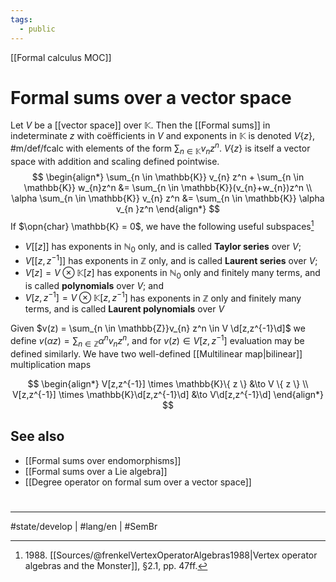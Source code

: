 ```yaml
---
tags:
  - public
---
```

[[Formal calculus MOC]]
# Formal sums over a vector space

Let $V$ be a [[vector space]] over $\mathbb{K}$.
Then the [[Formal sums]] in indeterminate $z$ with coëfficients in $V$ and exponents in $\mathbb{K}$ is denoted $V \{ z \}$, #m/def/fcalc 
with elements of the form $\sum_{n \in \mathbb{K}} v_{n} z^n$.
$V \{ z \}$ is itself a vector space with addition and scaling defined pointwise.
$$
\begin{align*}
\sum_{n \in \mathbb{K}} v_{n} z^n + \sum_{n \in \mathbb{K}} w_{n}z^n &= \sum_{n \in \mathbb{K}}(v_{n}+w_{n})z^n \\
\alpha \sum_{n \in \mathbb{K}} v_{n} z^n &= \sum_{n \in \mathbb{K}} \alpha v_{n }z^n
\end{align*}
$$
If $\opn{char} \mathbb{K} = 0$, we have the following useful subspaces[^1988]

- $V[[z]]$ has exponents in $\mathbb{N}_{0}$ only, and is called **Taylor series** over $V$;
- $V[[z, z^{-1}]]$ has exponents in $\mathbb{Z}$ only, and is called **Laurent series** over $V$;
- $V[z] = V \otimes \mathbb{K}[z]$ has exponents in $\mathbb{N}_{0}$ only and finitely many terms, and is called **polynomials** over $V$; and
- $V[z,z^{-1}] = V \otimes \mathbb{K}[z,z^{-1}]$ has exponents in $\mathbb{Z}$ only and finitely many terms, and is called **Laurent polynomials** over $V$

Given $v(z) = \sum_{n \in \mathbb{Z}}v_{n} z^n \in V \d[z,z^{-1}\d]$ we define $v(\alpha z) = \sum_{n \in \mathbb{Z}} \alpha^nv_{n}z^n$,
and for $v(z) \in V[z,z^{-1}]$ evaluation may be defined similarly.
We have two well-defined [[Multilinear map|bilinear]] multiplication maps

$$
\begin{align*}
V[z,z^{-1}] \times \mathbb{K}\{ z \} &\to V \{ z \} \\
V[z,z^{-1}] \times \mathbb{K}\d[z,z^{-1}\d] &\to V\d[z,z^{-1}\d]
\end{align*}
$$

  [^1988]: 1988\. [[Sources/@frenkelVertexOperatorAlgebras1988|Vertex operator algebras and the Monster]], §2.1, pp. 47ff.

## See also

- [[Formal sums over endomorphisms]]
- [[Formal sums over a Lie algebra]]
- [[Degree operator on formal sum over a vector space]]


#
---
#state/develop | #lang/en | #SemBr
